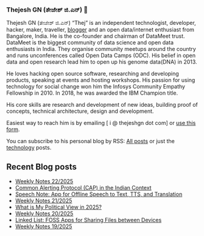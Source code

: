 ### Thejesh GN (ತೇಜೇಶ್ ಜಿ.ಎನ್) 👋

Thejesh GN (ತೇಜೇಶ್ ಜಿ.ಎನ್) “Thej” is an independent technologist, developer, hacker, maker, traveller, [blogger](https://thejeshgn.com/) and an open data/internet enthusiast from Bangalore, India. He is the co-founder and chairman of DataMeet trust. DataMeet is the biggest community of data science and open data enthusiasts in India. They organise community meetups around the country and runs unconferences called Open Data Camps (ODC). His belief in open data and open research lead him to open up his genome data(DNA) in 2013.

He loves hacking open source software, researching and developing products, speaking at events and hosting workshops. His passion for using technology for social change won him the Infosys Community Empathy Fellowship in 2010. In 2018, he was awarded the IBM Champion title.

His core skills are research and development of new ideas, building proof of concepts, technical architecture, design and development.

Easiest way to reach him is by emailing [ i @ thejeshgn dot com] or [use this form](https://thejeshgn.com/contact/).

You can subscribe to his personal blog by RSS: [All posts](https://feeds.thejeshgn.com/thejeshgn) or just the [technology](https://feeds.thejeshgn.com/technology) posts.

## Recent Blog posts
<!-- BLOG-POST-LIST:START -->
- [Weekly Notes 22/2025](https://thejeshgn.com/2025/05/30/weekly-notes-22-2025/)
- [Common Alerting Protocol &lpar;CAP&rpar; in the Indian Context](https://thejeshgn.com/2025/05/28/common-alerting-protocol-cap-in-the-indian-context/)
- [Speech Note: App for Offline Speech to Text, TTS, and Translation](https://thejeshgn.com/2025/05/26/speech-note-app-for-offline-speech-to-text-tts-and-translation/)
- [Weekly Notes 21/2025](https://thejeshgn.com/2025/05/23/weekly-notes-21-2025/)
- [What is My Political View in 2025?](https://thejeshgn.com/2025/05/22/what-is-my-political-view-in-2025/)
- [Weekly Notes 20/2025](https://thejeshgn.com/2025/05/16/weekly-notes-20-2025/)
- [Linked List: FOSS Apps for Sharing Files between Devices](https://thejeshgn.com/2025/05/12/linked-list-foss-apps-for-sharing-files-between-devices/)
- [Weekly Notes 19/2025](https://thejeshgn.com/2025/05/09/weekly-notes-19-2025/)
<!-- BLOG-POST-LIST:END -->
